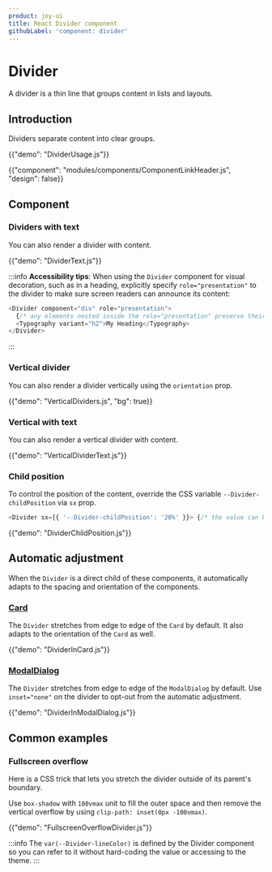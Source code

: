 ```yaml
---
product: joy-ui
title: React Divider component
githubLabel: 'component: divider'
---
```


# Divider

<p class="description">A divider is a thin line that groups content in lists and layouts.</p>

## Introduction

Dividers separate content into clear groups.

{{"demo": "DividerUsage.js"}}

{{"component": "modules/components/ComponentLinkHeader.js", "design": false}}

## Component

### Dividers with text

You can also render a divider with content.

{{"demo": "DividerText.js"}}

:::info
**Accessibility tips**: When using the `Divider` component for visual decoration, such as in a heading, explicitly specify `role="presentation"` to the divider to make sure screen readers can announce its content:

```js
<Divider component="div" role="presentation">
  {/* any elements nested inside the role="presentation" preserve their semantics. */}
  <Typography variant="h2">My Heading</Typography>
</Divider>
```

:::

### Vertical divider

You can also render a divider vertically using the `orientation` prop.

{{"demo": "VerticalDividers.js", "bg": true}}

### Vertical with text

You can also render a vertical divider with content.

{{"demo": "VerticalDividerText.js"}}

### Child position

To control the position of the content, override the CSS variable `--Divider-childPosition` via `sx` prop.

```js
<Divider sx={{ '--Divider-childPosition': '20%' }}> {/* the value can be any CSS valid unit */}
```

{{"demo": "DividerChildPosition.js"}}

## Automatic adjustment

When the `Divider` is a direct child of these components, it automatically adapts to the spacing and orientation of the components.

### [Card](/joy-ui/react-card/)

The `Divider` stretches from edge to edge of the `Card` by default. It also adapts to the orientation of the `Card` as well.

{{"demo": "DividerInCard.js"}}

### [ModalDialog](/joy-ui/react-modal/#dialog)

The `Divider` stretches from edge to edge of the `ModalDialog` by default. Use `inset="none"` on the divider to opt-out from the automatic adjustment.

{{"demo": "DividerInModalDialog.js"}}

## Common examples

### Fullscreen overflow

Here is a CSS trick that lets you stretch the divider outside of its parent's boundary.

Use `box-shadow` with `100vmax` unit to fill the outer space and then remove the vertical overflow by using `clip-path: inset(0px -100vmax)`.

{{"demo": "FullscreenOverflowDivider.js"}}

:::info
The `var(--Divider-lineColor)` is defined by the Divider component so you can refer to it without hard-coding the value or accessing to the theme.
:::
